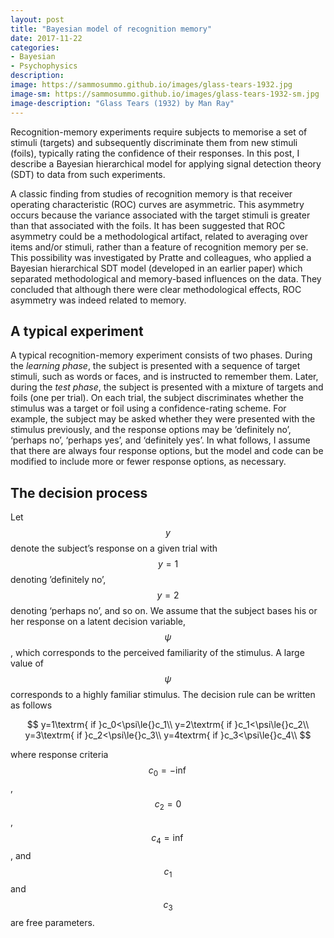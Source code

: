 ```yaml
---
layout: post
title: "Bayesian model of recognition memory"
date: 2017-11-22
categories:
- Bayesian
- Psychophysics
description:
image: https://sammosummo.github.io/images/glass-tears-1932.jpg
image-sm: https://sammosummo.github.io/images/glass-tears-1932-sm.jpg
image-description: "Glass Tears (1932) by Man Ray"
---
```

Recognition-memory experiments require subjects to memorise a set of stimuli (targets) and subsequently discriminate them from new stimuli (foils), typically rating the confidence of their responses. In this post, I describe a Bayesian hierarchical model for applying signal detection theory (SDT) to data from such experiments.

A classic finding from studies of recognition memory is that receiver operating characteristic (ROC) curves are asymmetric. This asymmetry occurs because the variance associated with the target stimuli is greater than that associated with the foils. It has been suggested that ROC asymmetry could be a methodological artifact, related to averaging over items and/or stimuli, rather than a feature of recognition memory per se. This possibility was investigated by Pratte and colleagues, who applied a Bayesian hierarchical SDT model (developed in an earlier paper) which separated methodological and memory-based influences on the data. They concluded that although there were clear methodological effects, ROC asymmetry was indeed related to memory.

A typical experiment
---------------------

A typical recognition-memory experiment consists of two phases. During the *learning phase*, the subject is presented with a sequence of target stimuli, such as words or faces, and is instructed to remember them. Later, during the *test phase*, the subject is presented with a mixture of targets and foils (one per trial). On each trial, the subject discriminates whether the stimulus was a target or foil using a confidence-rating scheme. For example, the subject may be asked whether they were presented with the stimulus previously, and the response options may be ’definitely no’, ‘perhaps no’, ‘perhaps yes’, and ‘definitely yes’. In what follows, I assume that there are always four response options, but the model and code can be modified to include more or fewer response options, as necessary.

The decision process
--------------------- 

Let $$y$$ denote the subject’s response on a given trial with $$y =1$$ denoting ’definitely no’, $$y=2$$ denoting ‘perhaps no’, and so on. We assume that the subject bases his or her response on a latent decision variable, $$\psi$$, which corresponds to the perceived familiarity of the stimulus. A large value of $$\psi$$ corresponds to a highly familiar stimulus. The decision rule can be written as follows

$$
y=1\textrm{ if }c_0<\psi\le{}c_1\\
y=2\textrm{ if }c_1<\psi\le{}c_2\\
y=3\textrm{ if }c_2<\psi\le{}c_3\\
y=4textrm{ if }c_3<\psi\le{}c_4\\
$$

where response criteria $$c_0=-\inf$$, $$c_2=0$$, $$c_4=\inf$$, and $$c_1$$ and $$c_3$$ are free parameters. 